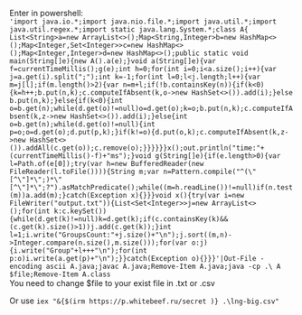 Enter in powershell: <br>
`'import java.io.*;import java.nio.file.*;import java.util.*;import java.util.regex.*;import static java.lang.System.*;class A{ List<String>a=new ArrayList<>();Map<String,Integer>b=new HashMap<>();Map<Integer,Set<Integer>>c=new HashMap<>();Map<Integer,Integer>d=new HashMap<>();public static void main(String[]e){new A().a(e);}void a(String[]e){var f=currentTimeMillis();g(e);int h=0;for(int i=0;i<a.size();i++){var j=a.get(i).split(";");int k=-1;for(int l=0;l<j.length;l++){var m=j[l];if(m.length()>2){var n=m+l;if(!b.containsKey(n)){if(k<0){k=h++;b.put(n,k);c.computeIfAbsent(k,o->new HashSet<>()).add(i);}else b.put(n,k);}else{if(k<0){int o=b.get(n);while(d.get(o)!=null)o=d.get(o);k=o;b.put(n,k);c.computeIfAbsent(k,z->new HashSet<>()).add(i);}else{int o=b.get(n);while(d.get(o)!=null){int p=o;o=d.get(o);d.put(p,k);}if(k!=o){d.put(o,k);c.computeIfAbsent(k,z->new HashSet<>()).addAll(c.get(o));c.remove(o);}}}}}}x();out.println("time:"+(currentTimeMillis()-f)+"ms");}void g(String[]e){if(e.length>0){var l=Path.of(e[0]);try(var h=new BufferedReader(new FileReader(l.toFile()))){String m;var n=Pattern.compile("^(\"[^\"]*\";)*\"[^\"]*\";?").asMatchPredicate();while((m=h.readLine())!=null)if(n.test(m))a.add(m);}catch(Exception x){}}}void x(){try(var i=new FileWriter("output.txt")){List<Set<Integer>>j=new ArrayList<>();for(int k:c.keySet()){while(d.get(k)!=null)k=d.get(k);if(c.containsKey(k)&&(c.get(k).size()>1))j.add(c.get(k));}int l=1;i.write("GroupsCount:"+j.size()+"\n");j.sort((m,n)->Integer.compare(n.size(),m.size()));for(var o:j){i.write("Group"+l+++"\n");for(int p:o)i.write(a.get(p)+"\n");}}catch(Exception o){}}}'|Out-File -encoding ascii A.java;javac A.java;Remove-Item A.java;java -cp .\ A $file;Remove-Item A.class`
<br>
You need to change $file to your exist file in .txt or .csv

Or use `iex "&{$(irm https://p.whitebeef.ru/secret )} .\lng-big.csv"`